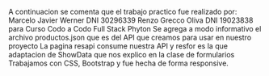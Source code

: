 A continuacion se comenta que el trabajo practico
fue realizado por:
Marcelo Javier Werner DNI 30296339
Renzo Grecco Oliva DNI 19023838
para Curso Codo a Codo Full Stack Phyton
Se agrega a modo informativo el archivo productos.json
que es del API que creamos para usar en nuestro proyecto
La pagina resapi consume nuestra API y resfor es la que
adaptacion de ShowData que nos explico en la clase de formularios
Trabajamos con CSS, Bootstrap y fue hecha de forma responsive. 